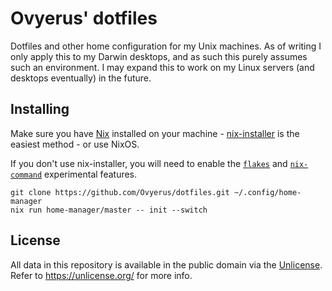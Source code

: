 # Ovyerus' dotfiles

Dotfiles and other home configuration for my Unix machines. As of writing I only
apply this to my Darwin desktops, and as such this purely assumes such an
environment. I may expand this to work on my Linux servers (and desktops
eventually) in the future.

## Installing

Make sure you have [Nix](https://nixos.org/) installed on your machine -
[nix-installer](https://github.com/DeterminateSystems/nix-installer) is the
easiest method - or use NixOS.

If you don't use nix-installer, you will need to enable the
[`flakes`](https://nixos.org/manual/nix/stable/contributing/experimental-features#xp-feature-flakes)
and
[`nix-command`](https://nixos.org/manual/nix/stable/contributing/experimental-features#xp-feature-nix-command)
experimental features.

```
git clone https://github.com/Ovyerus/dotfiles.git ~/.config/home-manager
nix run home-manager/master -- init --switch
```

## License

All data in this repository is available in the public domain via the
[Unlicense](./LICENSE). Refer to https://unlicense.org/ for more info.
